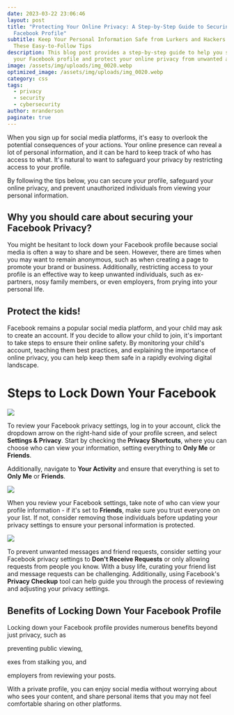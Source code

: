 ```yaml
---
date: 2023-03-22 23:06:46
layout: post
title: "Protecting Your Online Privacy: A Step-by-Step Guide to Securing Your
  Facebook Profile"
subtitle: Keep Your Personal Information Safe from Lurkers and Hackers with
  These Easy-to-Follow Tips
description: This blog post provides a step-by-step guide to help you secure
  your Facebook profile and protect your online privacy from unwanted access.
image: /assets/img/uploads/img_0020.webp
optimized_image: /assets/img/uploads/img_0020.webp
category: css
tags:
  - privacy
  - security
  - cybersecurity
author: mranderson
paginate: true
---
```

<!--StartFragment-->

When you sign up for social media platforms, it's easy to overlook the potential consequences of your actions. Your online presence can reveal a lot of personal information, and it can be hard to keep track of who has access to what. It's natural to want to safeguard your privacy by restricting access to your profile.

By following the tips below, you can secure your profile, safeguard your online privacy, and prevent unauthorized individuals from viewing your personal information.



## Why you should care about securing your Facebook Privacy?

You might be hesitant to lock down your Facebook profile because social media is often a way to share and be seen. However, there are times when you may want to remain anonymous, such as when creating a page to promote your brand or business. Additionally, restricting access to your profile is an effective way to keep unwanted individuals, such as ex-partners, nosy family members, or even employers, from prying into your personal life.



## Protect the kids!

Facebook remains a popular social media platform, and your child may ask to create an account. If you decide to allow your child to join, it's important to take steps to ensure their online safety. By monitoring your child's account, teaching them best practices, and explaining the importance of online privacy, you can help keep them safe in a rapidly evolving digital landscape.



# Steps to Lock Down Your Facebook





![](https://joindeleteme-help-s3offload.s3.amazonaws.com/help/wp-content/uploads/2022/01/28164838/Screen-Shot-2022-01-28-at-11.48.25-AM.png)

To review your Facebook privacy settings, log in to your account, click the dropdown arrow on the right-hand side of your profile screen, and select <strong>Settings & Privacy</strong>. Start by checking the<strong> Privacy Shortcuts</strong>, where you can choose who can view your information, setting everything to <strong>Only Me</strong> or <strong>Friends</strong>.



Additionally, navigate to <strong>Your Activity</strong> and ensure that everything is set to <strong>Only Me</strong> or <strong>Friends</strong>.

![](https://i0.wp.com/joindeleteme-help-s3offload.s3.amazonaws.com/help/wp-content/uploads/2022/01/28164944/Screen-Shot-2022-01-28-at-11.49.34-AM.png?resize=643%2C182&ssl=1)

<!--StartFragment-->

When you review your Facebook settings, take note of who can view your profile information - if it's set to <strong>Friends</strong>, make sure you trust everyone on your list. If not, consider removing those individuals before updating your privacy settings to ensure your personal information is protected.

<!--EndFragment-->

![](https://i0.wp.com/joindeleteme-help-s3offload.s3.amazonaws.com/help/wp-content/uploads/2022/01/28165033/Screen-Shot-2022-01-28-at-11.50.21-AM.png?resize=643%2C294&ssl=1)



To prevent unwanted messages and friend requests, consider setting your Facebook privacy settings to <strong>Don't Receive Requests</strong> or only allowing requests from people you know. With a busy life, curating your friend list and message requests can be challenging. Additionally, using Facebook's <strong>Privacy Checkup</strong> tool can help guide you through the process of reviewing and adjusting your privacy settings.



## Benefits of Locking Down Your Facebook Profile

Locking down your Facebook profile provides numerous benefits beyond just privacy, such as 

preventing public viewing, 

exes from stalking you, and 

employers from reviewing your posts. 

With a private profile, you can enjoy social media without worrying about who sees your content, and share personal items that you may not feel comfortable sharing on other platforms.

<!--EndFragment-->